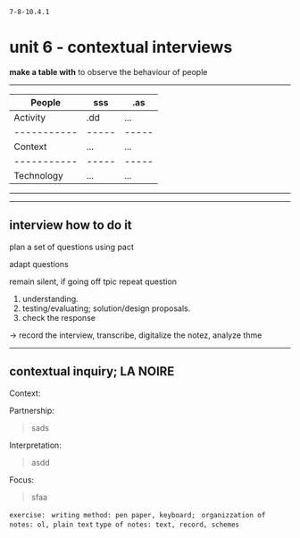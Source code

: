 `7-8-10.4.1`

# unit 6 - contextual interviews

**make a table with** to observe the behaviour of people

-------------------------
|People   	| sss | .as |
|-----------|-----|-----|
|Activity 	| .dd | ... |
|-----------|-----|-----|
|Context    | ... | ... |
|-----------|-----|-----|
|Technology	| ... | ... |
-------------------------
--------
interview how to do it
--
plan a set of questions using pact

adapt questions

remain silent, if going off tpic repeat question

1. understanding.
2.  testing/evaluating; solution/design proposals.
3. check the response

-> record the interview, transcribe, digitalize the notez, analyze thme

---

contextual inquiry; LA NOIRE
--
Context: 
> 

Partnership:
> sads

Interpretation:
> asdd

Focus:
> sfaa


`exercise: `
`writing method: pen paper, keyboard; `
`organizzation of notes: ol, plain text`
`type of notes: text, record, schemes`